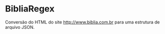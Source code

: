 # BibliaRegex
Conversão do HTML do site http://www.biblia.com.br para uma estrutura de arquivo JSON.
